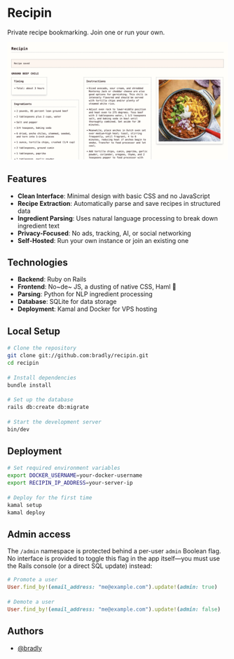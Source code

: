 # Recipin

Private recipe bookmarking. 
Join one or run your own.

![Screenshot](https://github.com/bradly/recipin/blob/main/public/chili.png?raw=true)

## Features

- **Clean Interface**: Minimal design with basic CSS and no JavaScript
- **Recipe Extraction**: Automatically parse and save recipes in structured data
- **Ingredient Parsing**: Uses natural language processing to break down ingredient text
- **Privacy-Focused**: No ads, tracking, AI, or social networking
- **Self-Hosted**: Run your own instance or join an existing one

## Technologies

- **Backend**: Ruby on Rails
- **Frontend**: No~de~ JS, a dusting of native CSS, Haml 🤗
- **Parsing**: Python for NLP ingredient processing
- **Database**: SQLite for data storage
- **Deployment**: Kamal and Docker for VPS hosting

## Local Setup

```bash
# Clone the repository
git clone git://github.com:bradly/recipin.git
cd recipin

# Install dependencies
bundle install

# Set up the database
rails db:create db:migrate

# Start the development server
bin/dev
```

## Deployment

```bash
# Set required environment variables
export DOCKER_USERNAME=your-docker-username
export RECIPIN_IP_ADDRESS=your-server-ip

# Deploy for the first time
kamal setup
kamal deploy
```

## Admin access

The `/admin` namespace is protected behind a per-user `admin` Boolean flag. No
interface is provided to toggle this flag in the app itself—you must use the
Rails console (or a direct SQL update) instead:

```ruby
# Promote a user
User.find_by!(email_address: "me@example.com").update!(admin: true)

# Demote a user
User.find_by!(email_address: "me@example.com").update!(admin: false)
```

## Authors

- [@bradly](https://www.github.com/bradly)
